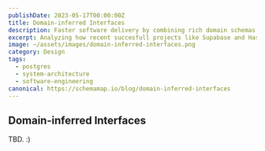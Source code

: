 ```yaml
---
publishDate: 2023-05-17T00:00:00Z
title: Domain-inferred Interfaces
description: Faster software delivery by combining rich domain schemas and rules.
excerpt: Analyzing how recent succesfull projects like Supabase and Hasura are re-defining software architectures.
image: ~/assets/images/domain-inferred-interfaces.png
category: Design
tags:
  - postgres
  - system-architecture
  - software-engineering
canonical: https://schemamap.io/blog/domain-inferred-interfaces
---
```


## Domain-inferred Interfaces

TBD. :)